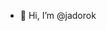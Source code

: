 - 👋 Hi, I’m @jadorok

<!---
jadorok/jadorok is a ✨ special ✨ repository because its `README.md` (this file) appears on your GitHub profile.
You can click the Preview link to take a look at your changes.
--->
